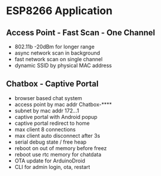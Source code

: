 # ESP8266 Application

## Access Point - Fast Scan - One Channel

- 802.11b -20dBm for longer range
- async network scan in background
- fast network scan on single channel
- dynamic SSID by physical MAC address

## Chatbox - Captive Portal

- browser based chat system
- access point by mac addr Chatbox-****
- subnet by mac addr 172.*.*.1
- captive portal with Android popup
- captive portal redirect to home
- max client 8 connections
- max client auto disconnect after 3s
- serial debug state / free heap
- reboot on out of memory before freez
- reboot use rtc memory for chatdata
- OTA update for ArduinoDroid
- CLI for admin login, ota, restart
